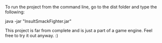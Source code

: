To run the project from the command line, go to the dist folder and
type the following:

java -jar "InsultSmackFighter.jar" 


This project is far from complete and is just a part of a game engine. Feel free to try it out anyway. :)